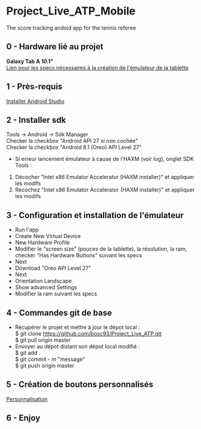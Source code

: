 ﻿# Project_Live_ATP_Mobile
The score tracking andoid app for the tennis referee
 
## 0 - Hardware lié au projet
**Galaxy Tab A 10.1"**
<br/>[Lien pour les specs nécessaires à la création de l'émulateur de la tablette](https://www.samsung.com/us/mobile/tablets/all-other-tablets/sm-t580nzkaxar-sm-t580nzkaxar/)

## 1 - Près-requis
[Installer Android Studio](https://developer.android.com/studio/index.html)

## 2 - Installer sdk
Tools -> Android -> Sdk Manager
<br/>Checker la checkbox "Android API 27 si non cochée"
<br/>Checker la checkbox "Android 8.1 (Oreo) API Level 27"
* Si erreur lancement émulateur à cause de l'HAXM (voir log), onglet SDK Tools :
 1. Décocher "Intel x86 Emulator Accelerator (HAXM installer)" et appliquer les modifs 
 2. Recochez "Intel x86 Emulator Accelerator (HAXM installer)" et appliquer les modifs

## 3 - Configuration et installation de l'émulateur
* Run l'app
* Create New Virtual Device
* New Hardware Profile
* Modifier le "screen size" (pouces de la tablette), la résolution, la ram, checker "Has Hardware Buttons" suivant les specs
* Next
* Download "Oreo API Level 27"
* Next
* Orientation Landscape
* Show advanced Settings
* Modifier la ram suivant les specs

## 4 - Commandes git de base
* Récupérer le projet et mettre à jour le dépot local :
<br/>$ git clone https://github.com/bosc93/Project_Live_ATP.git
<br/>$ git pull origin master
* Envoyer au dépot distant son dépot local modifié :
<br/>$ git add .
<br/>$ git commit - m "message"
<br/>$ git push origin master

## 5 - Création de boutons personnalisés
[Personnalisation](http://angrytools.com/android/button/)

## 6 - Enjoy
